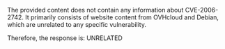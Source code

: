 The provided content does not contain any information about CVE-2006-2742. It primarily consists of website content from OVHcloud and Debian, which are unrelated to any specific vulnerability.

Therefore, the response is: UNRELATED